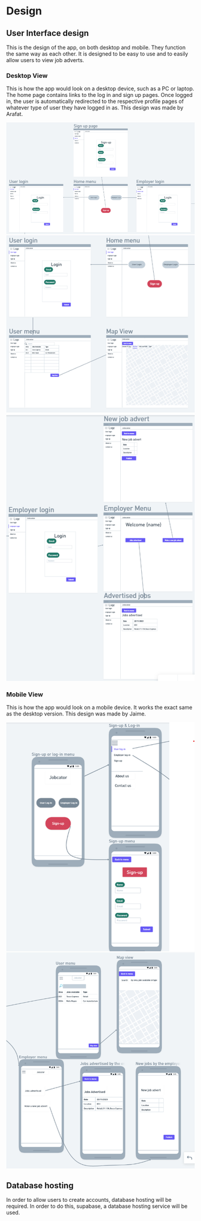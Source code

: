 # Design

## User Interface design

This is the design of the app, on both desktop and mobile. They function the same way as each other. It is designed to be easy to use and to easily allow users to view job adverts.

### Desktop View

This is how the app would look on a desktop device, such as a PC or laptop. The home page contains links to the log in and sign up pages. Once logged in, the user is automatically redirected to the respective profile pages of whatever type of user they have logged in as. This design was made by Arafat.

![Insert your wireframe/wireflow here](images/Home_login_signup.png)
![Insert your wireframe/wireflow here](images/User_interface.png)
![Insert your wireframe/wireflow here](images/Employer_interface.png)

### Mobile View

This is how the app would look on a mobile device. It works the exact same as the desktop version. This design was made by Jaime.

![Insert your wireframe/wireflow here](images/Wireflow_diagram_Jobcator_1.png)
![Insert your wireframe/wireflow here](images/Wireflow_diagram_Jobcator_2.png)

## Database hosting
In order to allow users to create accounts, database hosting will be required. In order to do this, supabase, a database hosting service will be used.
